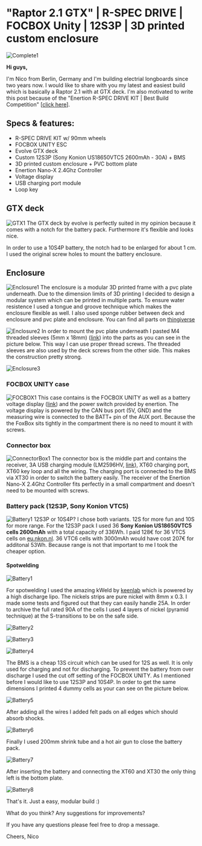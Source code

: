# "Raptor 2.1 GTX" | R-SPEC DRIVE | FOCBOX Unity | 12S3P | 3D printed custom enclosure

![Complete1](https://raw.githubusercontent.com/occino/enertion/master/complete/DSC_0062.JPG)

**Hi guys,**

I'm Nico from Berlin, Germany and I'm building electrial longboards since two years now. I would like to share with you my latest and easiest build which is basically a Raptor 2.1 with at GTX deck. I'm also motivated to write this post because of the "Enertion R-SPEC DRIVE KIT | Best Build Competition" [[click here](https://www.electric-skateboard.builders/t/enertion-r-spec-drive-kit-best-build-competition-win-cash-back/ "Enertion")].


## Specs & features:

* R-SPEC DRIVE KIT w/ 90mm wheels
* FOCBOX UNITY ESC
* Evolve GTX deck
* Custom 12S3P (Sony Konion US18650VTC5 2600mAh - 30A) + BMS
* 3D printed custom enclosure + PVC bottom plate
* Enertion Nano-X 2.4Ghz Controller
* Voltage display
* USB charging port module
* Loop key

## GTX deck
![GTX1](https://raw.githubusercontent.com/occino/enertion/master/deck/DSC_0008.JPG)
The GTX deck by evolve is perfectly suited in my opinion because it comes with a notch for the battery pack. Furthermore it's flexible and looks nice.

In order to use a 10S4P battery, the notch had to be enlarged for about 1 cm. I used the original screw holes to mount the battery enclosure.

## Enclosure
![Enclosure1](https://raw.githubusercontent.com/occino/enertion/master/enclosure/enclosure.png)
The enclosure is a modular 3D printed frame with a pvc plate underneath. Due to the dimension limits of 3D printing I decided to design a modular system which can be printed in multiple parts. To ensure water resistence I used a tongue and groove technique which makes the enclosure flexible as well. I also used sponge rubber between deck and enclosure and pvc plate and enclosure.
You can find all parts on [thingiverse](https://www.thingiverse.com/thing:3382660 "Thingiverse")

![Enclosure2](https://raw.githubusercontent.com/occino/enertion/master/enclosure/IMG_20190126_122641.jpg)
In order to mount the pvc plate underneath I pasted M4 threaded sleeves (5mm x 18mm) ([link](http://www.lignoshop.de/gewindehuelse-stahl-m4-5mm-37811022000.html "link")) into the parts as you can see in the picture below. This way I can use proper thread screws. The threaded sleeves are also used by the deck screws from the other side. This makes the construction pretty strong. 

![Enclosure3](https://raw.githubusercontent.com/occino/enertion/master/focbox/DSC_0018.JPG)

### FOCBOX UNITY case
![FOCBOX1](https://raw.githubusercontent.com/occino/enertion/master/focbox/focbox_case.JPG)
This case contains is the FOCBOX UNITY as well as a battery voltage display ([link](https://de.aliexpress.com/item/0-36-DC0-100V-LED-Mini-Digital-Voltmeter-Blue-red-green-LED-Display-Volt-Meter/32817252098.html "link")) and the power switch provided by enertion. The voltage display is powered by the CAN  bus port (5V, GND) and the measuring wire is connected to the BATT+ pin of the AUX port. Because the the FoxBox sits tightly in the compartment there is no need to mount it with screws.

### Connector box
![ConnectorBox1](https://raw.githubusercontent.com/occino/enertion/master/connectorBox/connectorBox.jpg)
The connector box is the middle part and contains the receiver, 3A USB charging module (LM2596HV, [link](https://de.aliexpress.com/item/LM2596HV-5V-DC-DC-Step-Down-Buck-Converter-Module-9V-12V-24V-36V-48V-to-5V/32831931798.html "link")), XT60 charging port, XT60 key loop and all the wiring. The charging port is connected to the BMS via XT30 in order to switch the battery easily. The receiver of the Enertion Nano-X 2.4Ghz Controller fits perfectly in a small compartment and doesn't need to be mounted with screws.

### Battery pack (12S3P, Sony Konion VTC5)
![Battery1](https://raw.githubusercontent.com/occino/enertion/master/battery/battery.jpg)
12S3P or 10S4P? I chose both variants. 12S for more fun and 10S for more range. For the 12S3P pack I used 36 **Sony Konion US18650VTC5 cells 2600mAh** with a total capacity of 336Wh. I paid 128€ for 36 VTC5 cells on [eu.nkon.nl](https://eu.nkon.nl/ "eu.nkon.nl"). 36 VTC6 cells with 3000mAh would have cost 207€ for additonal 53Wh. Because range is not that important to me I took the cheaper option.

#### Spotwelding
![Battery1](https://raw.githubusercontent.com/occino/enertion/master/battery/spotwelder.JPG)

For spotwelding I used the amazing kWeld by [keenlab](https://www.keenlab.de/ "keenlab") which is powered by a high discharge lipo. The nickels strips are pure nickel with 8mm x 0.3. I made some tests and figured out that they can easily handle 25A. In order to archive the full rated 90A of the cells I used 4 layers of nickel (pyramid technique) at the S-transitions to be on the safe side.

![Battery2](https://raw.githubusercontent.com/occino/enertion/master/battery/batterySetup.jpg)

![Battery3](https://raw.githubusercontent.com/occino/enertion/master/battery/pyramid.jpg)

![Battery4](https://raw.githubusercontent.com/occino/enertion/master/battery/pack_raw.jpg)

The BMS is a cheap 13S circuit which can be used for 12S as well. It is only used for charging and not for discharging. To prevent the battery from over discharge I used the cut off setting of the FOCBOX UNITY.
As I mentioned before I would like to use 12S3P and 10S4P. In order to get the same dimensions I printed 4 dummy cells as your can see on the picture below.

![Battery5](https://raw.githubusercontent.com/occino/enertion/master/battery/pack_bms.jpg)

After adding all the wires I added felt pads on all edges which should absorb shocks. 

![Battery6](https://raw.githubusercontent.com/occino/enertion/master/battery/pack_padding.jpg)

Finally I used 200mm shrink tube and a hot air gun to close the battery pack.

![Battery7](https://raw.githubusercontent.com/occino/enertion/master/enclosure/IMG_20190126_150100.jpg)

After inserting the battery and connecting the XT60 and XT30 the only thing left is the bottom plate.

![Battery8](https://raw.githubusercontent.com/occino/enertion/master/enclosure/enclosure_bottom.jpg)

That's it. Just a easy, modular build :)

What do you think? Any suggestions for improvements?

If you have any questions please feel free to drop a message.

Cheers, Nico


